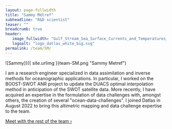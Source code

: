 ```yaml
---
layout: page-fullwidth
title: "Sammy Métref"
subheadline: "R&D scientist"
teaser: ""
breadcrumb: true
header:
   image_fullwidth: "Gulf_Stream_Sea_Surface_Currents_and_Temperatures_NASA_SVS.jpg"
   logoalt: "logo_datlas_white_big.svg"
permalink: /team/SM/
---
```


![Sammy]({{ site.urlimg }}team-SM.png "Sammy Metref")

I am a research engineer specialized in data assimilation and inverse methods for oceanographic applications. In particular, I worked on the BOOST-SWOT ANR project to update the DUACS optimal interpolation method in anticipation of the SWOT satellite data. More recently, I have acquired an expertise in the formulation of data challenges with, amongst others, the creation of several "ocean-data-challenges". I joined Datlas in August 2022 to bring this altimetric mapping and data challenge expertise to the team. 


<a class="radius button small" href="{{ site.url }}{{ site.baseurl }}/team/">Meet with the rest of the team ›</a>


